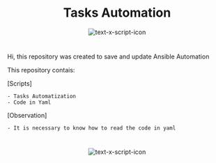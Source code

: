 <h1 align="center"> Tasks Automation </h1>

<div align="center">

![text-x-script-icon](https://cdn.iconscout.com/icon/free/png-256/free-ansible-282283.png)


 <h1>

</div>

Hi, this repository was created to save and update Ansible Automation

This repository contais:

[Scripts]

    - Tasks Automatization
    - Code in Yaml
    
[Observation]
  
    - It is necessary to know how to read the code in yaml
    



<div align="center">
  
  <h1></h1>
  
![text-x-script-icon](https://media.tenor.com/JO11AZatqkkAAAAC/city.gif)
  
